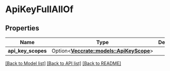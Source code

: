 # ApiKeyFullAllOf

## Properties

Name | Type | Description | Notes
------------ | ------------- | ------------- | -------------
**api_key_scopes** | Option<[**Vec<crate::models::ApiKeyScope>**](api_key_scope.md)> |  | [optional]

[[Back to Model list]](../README.md#documentation-for-models) [[Back to API list]](../README.md#documentation-for-api-endpoints) [[Back to README]](../README.md)


